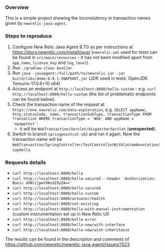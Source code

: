 ### Overview

This is a simple project showing the inconsistency in transaction names given by `newrelic-java-agent`.

### Steps to reproduce

1. Configure New Relic Java Agent 8.7.0 as per instructions at https://docs.newrelic.com/install/java/ (`newrelic.yml` used
   for tests can be found in `src/main/resources` - it has not been modified apart from `app_name`, `license_key`
   and `log_level`).
2. Run `./gradlew clean bootJar`
3. Run `java -javaagent:/full/path/to/newrelic.jar -jar build/libs/demo-0.0.1-SNAPSHOT.jar` (JDK used in tests: OpenJDK Temurin-17.0.6+10 x64)
4. Access an endpoint at `http://localhost:8080/hello-custom` - e.g. `curl http://localhost:8080/hello-custom` (the list of problematic endpoints can be found below).
5. Check the transaction name of the request at `https://one.newrelic.com/data-exploration`,
   e.g. `SELECT appName, http.statusCode, name, transactionSubType, transactionType FROM Transaction WHERE transactionType = 'Web' AND appName = 'myapptest'`:
   * it will be `WebTransaction/Servlet/dispatcherServlet` (**unexpected**).
6. Switch to branch `springpointcut-sb2` and run it again. Now the transaction name will be `WebTransaction/SpringController/TestControllerWithCustomAnnotation/sayHello`.

### Requests details

* `curl http://localhost:8080/hello`
* `curl http://localhost:8080/hello-secured --header 'Authorization: Basic dXNlcjpwYXNzd29yZA=='`
* `curl http://localhost:8080/hello-secured`
* `curl http://localhost:8080/hello-custom`
* `curl http://localhost:8080/actuator/health`
* `curl http://localhost:8080/not-existing`
* `curl http://localhost:8080/hello-with-manual-instrumentation` (custom instrumentation set up in New Relic UI)
* `curl http://localhost:8080/hello-error`
* `curl http://localhost:8080/hello-new/with-interface`
* `curl http://localhost:8080/hello-new/with-inheritance`

The results can be found in the description and comments of https://github.com/newrelic/newrelic-java-agent/issues/1523.